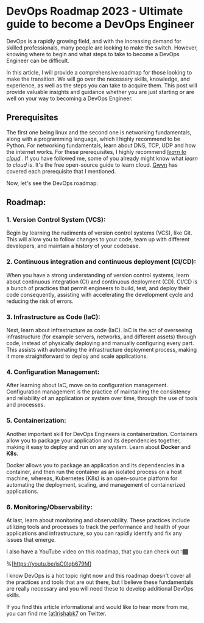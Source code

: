# DevOps Roadmap 2023 - Ultimate guide to become a DevOps Engineer

DevOps is a rapidly growing field, and with the increasing demand for skilled professionals, many people are looking to make the switch. However, knowing where to begin and what steps to take to become a DevOps Engineer can be difficult.

In this article, I will provide a comprehensive roadmap for those looking to make the transition. We will go over the necessary skills, knowledge, and experience, as well as the steps you can take to acquire them. This post will provide valuable insights and guidance whether you are just starting or are well on your way to becoming a DevOps Engineer.

## Prerequisites

The first one being linux and the second one is networking fundamentals, along with a programming language, which I highly recommend to be Python. For networking fundamentals, learn about DNS, TCP, UDP and how the internet works. For these prerequisites, I highly recommend [*learn to cloud*](http://learntocloud.guide) . If you have followed me, some of you already might know what *learn to cloud* is. It's the free open-source guide to learn cloud. [Gwyn](https://twitter.com/madebygps) has covered each prerequisite that I mentioned.

Now, let's see the DevOps roadmap:

## Roadmap:

### 1\. Version Control System (VCS):

Begin by learning the rudiments of version control systems (VCS), like Git. This will allow you to follow changes to your code, team up with different developers, and maintain a history of your codebase.

### 2\. Continuous integration and continuous deployment (CI/CD):

When you have a strong understanding of version control systems, learn about continuous integration (CI) and continuous deployment (CD). CI/CD is a bunch of practices that permit engineers to build, test, and deploy their code consequently, assisting with accelerating the development cycle and reducing the risk of errors.

### 3\. Infrastructure as Code (IaC):

Next, learn about infrastructure as code (IaC). IaC is the act of overseeing infrastructure (for example servers, networks, and different assets) through code, instead of physically deploying and manually configuring every part. This assists with automating the infrastructure deployment process, making it more straightforward to deploy and scale applications.

### 4\. Configuration Management:

After learning about IaC, move on to configuration management. Configuration management is the practice of maintaining the consistency and reliability of an application or system over time, through the use of tools and processes.

### 5\. Containerization:

Another important skill for DevOps Engineers is containerization. Containers allow you to package your application and its dependencies together, making it easy to deploy and run on any system. Learn about **Docker** and **K8s**.

Docker allows you to package an application and its dependencies in a container, and then run the container as an isolated process on a host machine, whereas, Kubernetes (K8s) is an open-source platform for automating the deployment, scaling, and management of containerized applications.

### 6\. Monitoring/Observability:

At last, learn about monitoring and observability. These practices include utilizing tools and processes to track the performance and health of your applications and infrastructure, so you can rapidly identify and fix any issues that emerge.

I also have a YouTube video on this roadmap, that you can check out 👇🏾

%[https://youtu.be/jsC0Iqb679M] 

I know DevOps is a hot topic right now and this roadmap doesn't cover all the practices and tools that are out there, but I believe these fundamentals are really necessary and you will need these to develop additional DevOps skills.

If you find this article informational and would like to hear more from me, you can find me [\[at\]rishabk7](https://twitter.com/rishabk7) on Twitter.
